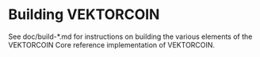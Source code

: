 Building VEKTORCOIN
================

See doc/build-*.md for instructions on building the various
elements of the VEKTORCOIN Core reference implementation of VEKTORCOIN.
